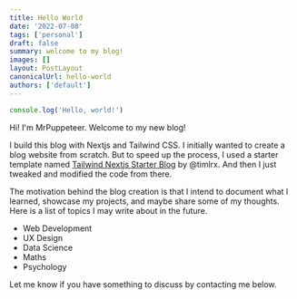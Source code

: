```yaml
---
title: Hello World
date: '2022-07-08'
tags: ['personal']
draft: false
summary: welcome to my blog!
images: []
layout: PostLayout
canonicalUrl: hello-world
authors: ['default']
---
```


```js
console.log('Hello, world!')
```

Hi! I'm MrPuppeteer. Welcome to my new blog!

I build this blog with Nextjs and Tailwind CSS. I initially wanted to create a blog website from scratch. But to speed up the process, I used a starter template named [Tailwind Nextjs Starter Blog](https://github.com/timlrx/tailwind-nextjs-starter-blog/) by @timlrx. And then I just tweaked and modified the code from there.

The motivation behind the blog creation is that I intend to document what I learned, showcase my projects, and maybe share some of my thoughts. Here is a list of topics I may write about in the future.

- Web Development
- UX Design
- Data Science
- Maths
- Psychology

Let me know if you have something to discuss by contacting me below.
